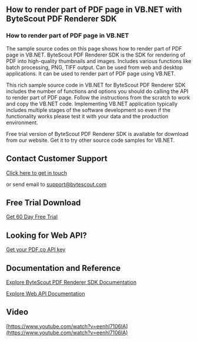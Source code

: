 ## How to render part of PDF page in VB.NET with ByteScout PDF Renderer SDK

### How to render part of PDF page in VB.NET

The sample source codes on this page shows how to render part of PDF page in VB.NET. ByteScout PDF Renderer SDK is the SDK for rendering of PDF into high-quality thumbnails and images. Includes various functions like batch processing, PNG, TIFF output. Can be used from web and desktop applications. It can be used to render part of PDF page using VB.NET.

This rich sample source code in VB.NET for ByteScout PDF Renderer SDK includes the number of functions and options you should do calling the API to render part of PDF page. Follow the instructions from the scratch to work and copy the VB.NET code. Implementing VB.NET application typically includes multiple stages of the software development so even if the functionality works please test it with your data and the production environment.

Free trial version of ByteScout PDF Renderer SDK is available for download from our website. Get it to try other source code samples for VB.NET.

## Contact Customer Support

[Click here to get in touch](https://bytescout.zendesk.com/hc/en-us/requests/new?subject=ByteScout%20PDF%20Renderer%20SDK%20Question)

or send email to [support@bytescout.com](mailto:support@bytescout.com?subject=ByteScout%20PDF%20Renderer%20SDK%20Question) 

## Free Trial Download

[Get 60 Day Free Trial](https://bytescout.com/download/web-installer?utm_source=github-readme)

## Looking for Web API? 

[Get your PDF.co API key](https://pdf.co/documentation/api?utm_source=github-readme)

## Documentation and Reference

[Explore ByteScout PDF Renderer SDK Documentation](https://bytescout.com/documentation/index.html?utm_source=github-readme)

[Explore Web API Documentation](https://pdf.co/documentation/api?utm_source=github-readme)

## Video

[https://www.youtube.com/watch?v=eenhl7106lA](https://www.youtube.com/watch?v=eenhl7106lA)